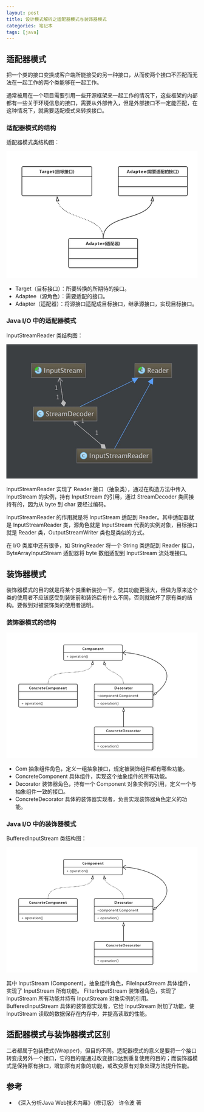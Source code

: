 ```yaml
---
layout: post
title: 设计模式解析之适配器模式与装饰器模式
categories: 笔记本
tags: [java]
---
```


## 适配器模式

把一个类的接口变换成客户端所能接受的另一种接口，从而使两个接口不匹配而无法在一起工作的两个类能够在一起工作。

通常被用在一个项目需要引用一些开源框架来一起工作的情况下，这些框架的内部都有一些关于环境信息的接口，需要从外部传入，但是外部接口不一定能匹配，在这种情况下，就需要适配模式来转换接口。

### 适配器模式的结构

适配器模式类结构图：

![](/assets/images/post/java/adapter.png)

* Target（目标接口）：所要转换的所期待的接口。
* Adaptee（源角色）：需要适配的接口。
* Adapter（适配器）：将源接口适配成目标接口，继承源接口，实现目标接口。

### Java I/O 中的适配器模式

InputStreamReader 类结构图：

![](/assets/images/post/java/InputStreamReader.png)

InputStreamReader 实现了 Reader 接口（抽象类），通过在构造方法中传入 InputStream 的实例，持有 InputStream 的引用，通过 StreamDecoder 类间接持有的，因为从 byte 到 char 要经过编码。

InputStreamReader 的作用就是将 InputStream 适配到 Reader。其中适配器就是 InputStreamReader 类，源角色就是 InputStream 代表的实例对象，目标接口就是 Reader 类，OutputStreamWriter 类也是类似的方式。

在 I/O 类库中还有很多，如 StringReader 将一个 String 类适配到 Reader 接口，ByteArrayInputStream 适配器将 byte 数组适配到 InputStream 流处理接口。

## 装饰器模式

装饰器模式的目的就是将某个类重新装扮一下，使其功能更强大，但做为原来这个类的使用者不应该感受到装饰前和装饰后有什么不同，否则就破坏了原有类的结构。要做到对被装饰类的使用者透明。

### 装饰器模式的结构

![](/assets/images/post/java/decorator.png)

* Com 抽象组件角色，定义一组抽象接口，规定被装饰组件都有哪些功能。
* ConcreteComponent 具体组件，实现这个抽象组件的所有功能。
* Decorator 装饰器角色，持有一个 Component 对象实例的引用，定义一个与抽象组件一致的接口。
* ConcreteDecorator 具体的装饰器实现者，负责实现装饰器角色定义的功能。

### Java I/O 中的装饰器模式

BufferedInputStream 类结构图：

![](/assets/images/post/java/decorator.png)

其中 InputStream (Component)，抽象组件角色，FileInputStream 具体组件，实现了 InputStream 所有功能。 FilterInputStream 装饰器角色，实现了 InputStream 所有功能并持有 InputStream 对象实例的引用。BufferedInputStream 具体的装饰器实现者，它给 InputStream 附加了功能，使 InputStream 读取的数据保存在内存中，并提高读取的性能。

## 适配器模式与装饰器模式区别

二者都属于包装模式(Wrapper)，但目的不同。适配器模式的意义是要将一个接口转变成另外一个接口，它的目的是通过改变接口达到重复使用的目的；而装饰器模式是保持原有接口，增加原有对象的功能，或改变原有对象处理方法提升性能。

## 参考

* 《深入分析Java Web技术内幕》（修订版） 许令波 著
